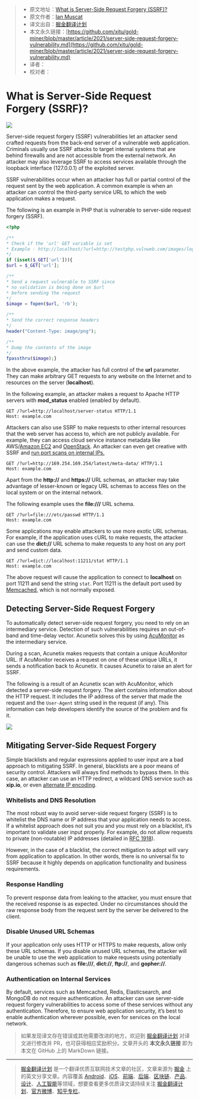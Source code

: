 > * 原文地址：[What is Server-Side Request Forgery (SSRF)?](https://www.acunetix.com/blog/articles/server-side-request-forgery-vulnerability/)
> * 原文作者：[Ian Muscat](https://www.acunetix.com/blog/author/ianmuscat/)
> * 译文出自：[掘金翻译计划](https://github.com/xitu/gold-miner)
> * 本文永久链接：[https://github.com/xitu/gold-miner/blob/master/article/2021/server-side-request-forgery-vulnerability.md](https://github.com/xitu/gold-miner/blob/master/article/2021/server-side-request-forgery-vulnerability.md)
> * 译者：
> * 校对者：

# What is Server-Side Request Forgery (SSRF)?

![](https://www.acunetix.com/wp-content/uploads/2019/02/ssrf_banner-910x273.png)

Server-side request forgery (SSRF) vulnerabilities let an attacker send crafted requests from the back-end server of a vulnerable web application. Criminals usually use SSRF attacks to target internal systems that are behind firewalls and are not accessible from the external network. An attacker may also leverage SSRF to access services available through the loopback interface (127.0.0.1) of the exploited server.

SSRF vulnerabilities occur when an attacker has full or partial control of the request sent by the web application. A common example is when an attacker can control the third-party service URL to which the web application makes a request.

The following is an example in PHP that is vulnerable to server-side request forgery (SSRF).

```php
<?php

/**
* Check if the 'url' GET variable is set
* Example - http://localhost/?url=http://testphp.vulnweb.com/images/logo.gif
*/
if (isset($_GET['url'])){
$url = $_GET['url'];

/**
* Send a request vulnerable to SSRF since
* no validation is being done on $url
* before sending the request
*/
$image = fopen($url, 'rb');

/**
* Send the correct response headers
*/
header("Content-Type: image/png");

/**
* Dump the contents of the image
*/
fpassthru($image);}
```

In the above example, the attacker has full control of the **url** parameter. They can make arbitrary GET requests to any website on the Internet and to resources on the server (**localhost**).

In the following example, an attacker makes a request to Apache HTTP servers with **mod_status** enabled (enabled by default).

```
GET /?url=http://localhost/server-status HTTP/1.1
Host: example.com
```

Attackers can also use SSRF to make requests to other internal resources that the web server has access to, which are not publicly available. For example, they can access cloud service instance metadata like AWS/[Amazon EC2](http://docs.aws.amazon.com/AWSEC2/latest/UserGuide/ec2-instance-metadata.html) and [OpenStack](https://docs.openstack.org/admin-guide/compute-networking-nova.html). An attacker can even get creative with SSRF and [run port scans on internal IPs.](https://www.acunetix.com/blog/articles/ssrf-vulnerability-used-to-scan-the-web-servers-network/)

```
GET /?url=http://169.254.169.254/latest/meta-data/ HTTP/1.1
Host: example.com
```

Apart from the **http://** and **https://** URL schemas, an attacker may take advantage of lesser-known or legacy URL schemas to access files on the local system or on the internal network.

The following example uses the **file:///** URL schema.

```
GET /?url=file:///etc/passwd HTTP/1.1
Host: example.com
```

Some applications may enable attackers to use more exotic URL schemas. For example, if the application uses cURL to make requests, the attacker can use the **dict://** URL schema to make requests to any host on any port and send custom data.

```
GET /?url=dict://localhost:11211/stat HTTP/1.1
Host: example.com
```

The above request will cause the application to connect to **localhost** on port 11211 and send the string `stat`. Port 11211 is the default port used by [Memcached](https://memcached.org/), which is not normally exposed.

## Detecting Server-Side Request Forgery

To automatically detect server-side request forgery, you need to rely on an intermediary service. Detection of such vulnerabilities requires an out-of-band and time-delay vector. Acunetix solves this by using [AcuMonitor](https://www.acunetix.com/vulnerability-scanner/acumonitor-technology/) as the intermediary service.

During a scan, Acunetix makes requests that contain a unique AcuMonitor URL. If AcuMonitor receives a request on one of these unique URLs, it sends a notification back to Acunetix. It causes Acunetix to raise an alert for SSRF.

The following is a result of an Acunetix scan with AcuMonitor, which detected a server-side request forgery. The alert contains information about the HTTP request. It includes the IP address of the server that made the request and the `User-Agent` string used in the request (if any). This information can help developers identify the source of the problem and fix it.

![](https://www.acunetix.com/wp-content/uploads/2019/02/ssrf_screenshot-910x673.png)

## Mitigating Server-Side Request Forgery

Simple blacklists and regular expressions applied to user input are a bad approach to mitigating SSRF. In general, blacklists are a poor means of security control. Attackers will always find methods to bypass them. In this case, an attacker can use an HTTP redirect, a wildcard DNS service such as **xip.io**, or even [alternate IP encoding](http://www.pc-help.org/obscure.htm).

### Whitelists and DNS Resolution

The most robust way to avoid server-side request forgery (SSRF) is to whitelist the DNS name or IP address that your application needs to access. If a whitelist approach does not suit you and you must rely on a blacklist, it’s important to validate user input properly. For example, do not allow requests to private (non-routable) IP addresses (detailed in [RFC 1918](https://tools.ietf.org/html/rfc1918)).

However, in the case of a blacklist, the correct mitigation to adopt will vary from application to application. In other words, there is no universal fix to SSRF because it highly depends on application functionality and business requirements.

### Response Handling

To prevent response data from leaking to the attacker, you must ensure that the received response is as expected. Under no circumstances should the raw response body from the request sent by the server be delivered to the client.

### Disable Unused URL Schemas

If your application only uses HTTP or HTTPS to make requests, allow only these URL schemas. If you disable unused URL schemas, the attacker will be unable to use the web application to make requests using potentially dangerous schemas such as **file:///**, **dict://**, **ftp://**, and **gopher://**.

### Authentication on Internal Services

By default, services such as Memcached, Redis, Elasticsearch, and MongoDB do not require authentication. An attacker can use server-side request forgery vulnerabilities to access some of these services without any authentication. Therefore, to ensure web application security, it’s best to enable authentication wherever possible, even for services on the local network.

> 如果发现译文存在错误或其他需要改进的地方，欢迎到 [掘金翻译计划](https://github.com/xitu/gold-miner) 对译文进行修改并 PR，也可获得相应奖励积分。文章开头的 **本文永久链接** 即为本文在 GitHub 上的 MarkDown 链接。

---

> [掘金翻译计划](https://github.com/xitu/gold-miner) 是一个翻译优质互联网技术文章的社区，文章来源为 [掘金](https://juejin.im) 上的英文分享文章。内容覆盖 [Android](https://github.com/xitu/gold-miner#android)、[iOS](https://github.com/xitu/gold-miner#ios)、[前端](https://github.com/xitu/gold-miner#前端)、[后端](https://github.com/xitu/gold-miner#后端)、[区块链](https://github.com/xitu/gold-miner#区块链)、[产品](https://github.com/xitu/gold-miner#产品)、[设计](https://github.com/xitu/gold-miner#设计)、[人工智能](https://github.com/xitu/gold-miner#人工智能)等领域，想要查看更多优质译文请持续关注 [掘金翻译计划](https://github.com/xitu/gold-miner)、[官方微博](http://weibo.com/juejinfanyi)、[知乎专栏](https://zhuanlan.zhihu.com/juejinfanyi)。
